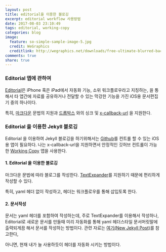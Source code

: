 ```yaml
---
layout: post
title: editorial을 이용한 블로깅
excerpt: editorial workflow 사용방법
date: 2017-08-03 23:10:49
tags: editorial, working-copy
categories: blog
image:
  feature: so-simple-sample-image-5.jpg
  credit: WeGraphics
  creditlink: http://wegraphics.net/downloads/free-ultimate-blurred-background-pack/
comments: true
share: true
---
```


### Editorial 앱에 관하여

[Editorial](http://omz-software.com/editorial/)은 iPhone 혹은 iPad에서 자동화 기능, 소위 워크플로우라고 지칭하는, 을 통해서 타 앱간에 자료를 공유하거나 전달할 수 있는 막강한 기능을 가진 iOS용 문서편집기 중의 하나이다.

특히, [마크다운](https://ko.wikipedia.org/wiki/%EB%A7%88%ED%81%AC%EB%8B%A4%EC%9A%B4) 문법의 지원과 [드롭박스](https://www.dropbox.com/) 와의 싱크 및 [x-callback-url](http://x-callback-url.com/) 을 지원한다.

### Editorial 을 이용한 Jekyll 블로깅

Editorial 을 이용하여 Jekyll 블로깅을 하기위해서는 [Github](https://github.com/)를 컨트롤 할 수 있는 iOS용 앱이 필요하다. 나는 x-callback-url을 지원하면서 안정적인 깃허브 컨트롤이 가능한 [Working Copy](https://workingcopyapp.com/) 앱을 사용한다.

#### 1. Editorial 을 이용한 블로깅

마크다운 문법에 따라 블로그를 작성한다. [TextExpander](https://smilesoftware.com/TextExpander)를 지원하기 때문에 편리하게 작성할 수 있다.

특히, yaml 헤더 없이 작성하고, 헤더는 워크플로우를 통해 삽입토록 한다.

#### 2. 문서작성

문서는 yaml 헤더를 포함하여 작성하는데, 주로 TextExpander를 이용해서 작성하나, Editorial로 새로운 문서를 만들때 미리 자동화를 통해 yaml 헤더스타일 문서머릿말에 출력되게끔 해서 문서를 작성하는 방법이다. 관련 자료는 [여기(New Jekyll Post)](http://www.editorial-workflows.com/workflow/5264186862993408/5qWVz-Y24kA)를 참고한다,

아니면, 현재 내가 늘 사용하듯이 헤더를 자동화 시키는 방법이다. 
